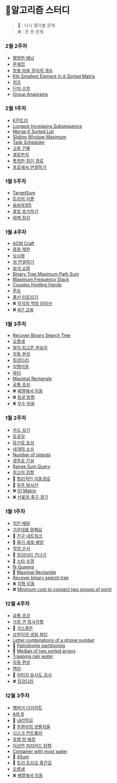 # 🚀알고리즘 스터디
> 💢 : 다시 풀어볼 문제 <br>
> ❌ : 못 푼 문제

### 2월 2주차
- [평범한 배낭](src/_2월2주차/평범한배낭.java)
- [문제집](src/_2월2주차/문제집.java)
- [창용 마을 무리의 개수](src/_2월2주차/창용마을무리의개수.java)
- [Kth Smallest Element In A Sorted Matrix](src/_2월2주차/KthSmallestElementInASortedMatrix.java)
- [치즈](src/_2월2주차/치즈.java)
- [단어 수학](src/_2월2주차/단어수학.java)
- [Group Anagrams](src/_2월2주차/GroupAnagrams.java)


### 2월 1주차
- [K진트리](src/_2월1주차/K진트리.java)
- [Longest Increasing Subsequence](src/_2월1주차/LIS.java)
- [Merge K Sorted List](src/_2월1주차/MergeKSortedLists.java)
- [Sliding Window Maximum](src/_2월1주차/SlidingWindowMaximum.java)
- [Task Scheduler](src/_2월1주차/TaskScheduler.java)
- [고층 건물](src/_2월1주차/고층건물.java)
- [셀로판지](src/_2월1주차/셀로판지.java)
- [특정한 최단 경로](src/_2월1주차/특정한최단경로.java)
- [프로세서 연결하기](src/_2월1주차/프로세서연결하기.java)

### 1월 5주차
- [TargetSum](src/_1월5주차/TargetSum.java)
- [트리의 지름](src/_1월5주차/트리의지름.java)
- [숨바꼭질5](src/_1월5주차/숨바꼭질5.java)
- [괄호 추가하기](src/_1월5주차/괄호추가하기.java)
- [외벽 점검](src/_1월5주차/외벽점검.java)

### 1월 4주차
- [ACM Craft](src/_1월4주차/ACMCraft.java)
- [중량 제한](src/_1월4주차/중량제한.java)
- [낚시왕](src/_1월4주차/낚시왕.java)
- [섬 연결하기](src/_1월4주차/섬연결하기.java)
- [보석 쇼핑](src/_1월4주차/보석쇼핑.java)
- [Binary Tree Maximum Path Sum](src/_1월4주차/BinaryTreeMaximumPathSum.java)
- [Maximum Frequency Stack](src/_1월4주차/MaximumFrequencyStack.java)
- [Couples Holding Hands](src/_1월4주차/CouplesHoldingHands.java )
- [환승](src/_1월4주차/환승.java)
- [풍선 터트리기](src/_1월4주차/풍선터트리기.java)
- ❌ [무지의 먹방 라이브](https://programmers.co.kr/learn/courses/30/lessons/42891)
- ❌ [4단 고음](https://programmers.co.kr/learn/courses/30/lessons/1831)

### 1월 3주차
- [Recover Binary Search Tree](src/_1월3주차/RecoverBinarySearchTree.java)
- [오름세](src/_1월3주차/오름세.java)
- [말이 되고픈 원숭이](src/_1월3주차/말이되고픈원숭이.java)
- [자동 완성](src/_1월3주차/자동완성.java)
- [징검다리](src/_1월3주차/징검다리.java)
- [지형이동](src/_1월3주차/지형이동.java)
- [파티](src/_1월3주차/파티.java)
- [Maximal Rectangle](src/_1월3주차/MaximalRectangle.java)
- [공통 조상](src/_1월3주차/공통조상.java)
- ❌ [배열에서 이동](https://www.acmicpc.net/problem/1981)
- ❌ [동굴 탐험](https://programmers.co.kr/learn/courses/30/lessons/67260)
- ❌ [우수 마을](https://www.acmicpc.net/problem/1949)

### 1월 2주차
- [카드 섞기](src/_1월2주차/카드섞기.java) 
- [등굣길](src/_1월2주차/등굣길.java)
- [등산로 조성](src/_1월2주차/등산로조성.java)
- [네개의 소수](src/_1월2주차/네개의소수.java)
- [Number of islands](src/_1월2주차/NumberOfIslands.java)
- [경주로 건설](src/_1월2주차/경주로건설.java)
- [Range Sum Query](src/_1월2주차/RangeSumQuery.java)
- [최고의 집합](src/_1월2주차/최고의집합.java)
- 💢 [합리적인 이동경로](src/_1월2주차/합리적인이동경로.java)
- 💢 [우주 탐사선](src/_1월2주차/우주탐사선.java)
- ❌ [01 Matrix](https://leetcode.com/problems/01-matrix/)
- ❌ [선표의 축구 경기](https://swexpertacademy.com/main/code/problem/problemDetail.do?contestProbId=AWFUsJvqAegDFAVB&categoryId=AWFUsJvqAegDFAVB&categoryType=CODE)

### 1월 1주차
- [치킨 배달](src/_1월1주차/치킨배달.java)
- [가운데를 말해요](src/_1월1주차/가운데를말해요.java)
- 💢 [친구 네트워크](src/_1월1주차/친구네트워크.java)
- 💢 [줄기 세포 배양](src/_1월1주차/줄기세포배양.java)
- [작업 순서](src/_1월1주차/작업순서.java)
- 💢 [징검다리 건너기](src/_1월1주차/징검다리건너기.java)
- 💢 [스타 수열](src/_1월1주차/스타수열.java)
- [N-Queens](src/_1월1주차/NQueens.java)
- 💢 [Maximal Rectangle](src/_1월1주차/MaximalRectangle.java)
- [Recover binary search tree](src/_1월1주차/RecoverBinarySearchTree.java)
- ❌ [지형 이동](src/_1월1주차/지형이동.java)
- ❌ [Minimum cost to connect two groups of point](https://leetcode.com/problems/minimum-cost-to-connect-two-groups-of-points/)

### 12월 4주차
- [공통 조상](src/_12월4주차/공통조상.java)
- [가장 큰 정사각형](src/_12월4주차/가장큰정사각형.java)
- 💢 [거스름돈](src/_12월4주차/거스름돈.java)
- [상원이의 생일 파티](src/_12월4주차/상원이의생일파티.java)
- [Letter combinations of a phone number](src/_12월4주차/LetterCombinationsOfAPhoneNumber.java)
- 💢 [Palindrome partitioning](src/_12월4주차/PalindromePartitioning.java)
- 💢 [Median of two sorted arrays](src/_12월4주차/MedianOfTwoSortedArrays.java)
- [Trapping rain water](src/_12월4주차/TrappingRainWater.java)
- [자동 완성](src/_12월4주차/자동완성.java)
- [헨리](src/_12월4주차/헨리.java)
- 💢 [이미지 유사도 검사](src/_12월4주차/이미지유사도검사.java)
- ❌ [징검다리](https://programmers.co.kr/learn/courses/30/lessons/43236)

### 12월 3주차
- [햄버거 다이어트](/src/_12월3주차/햄버거다이어트.java)
- [A와 B](/src/_12월3주차/A와B.java)
- 💢 [내리막길](/src/_12월3주차/내리막길.java)
- 💢 [준환이의 양팔저울](/src/_12월3주차/준환이의양팔저울.java)
- [디스크 컨트롤러](/src/_12월3주차/디스크컨트롤러.java)
- [호텔 방 배정](/src/_12월3주차/호텔방배정.java)
- [이상한 피라미드 탐험](/src/_12월3주차/이상한피라미드탐험.java)
- [Container with most water](/src/_12월3주차/ContainerWithMostWater.java)
- 💢 [4Sum](/src/_12월3주차/FourSum.java)
- 💢 [트리 트리오 중간값](/src/_12월3주차/트리트리오중간값.java)
- [오름세](https://www.acmicpc.net/problem/3745)
- ❌ [배열에서 이동](https://www.acmicpc.net/problem/1981)